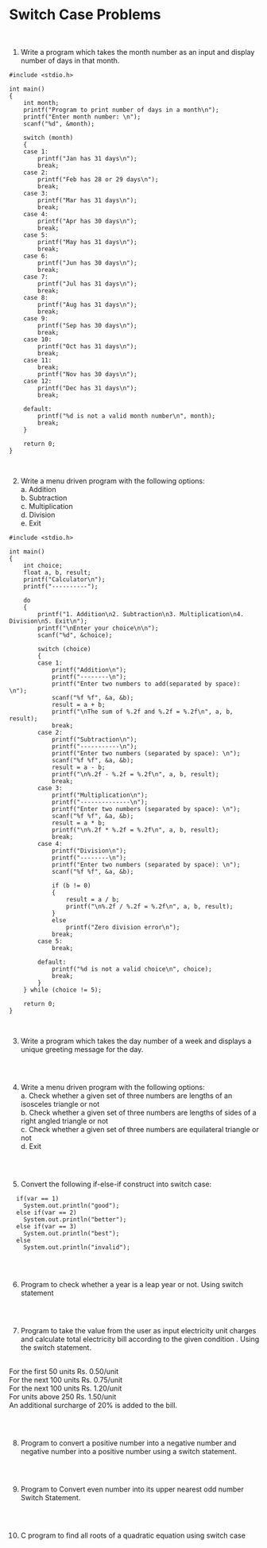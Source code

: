 # Switch Case Problems
<br>

1. Write a program which takes the month number as an input and display number of days in that month.
```
#include <stdio.h>

int main()
{
    int month; 
    printf("Program to print number of days in a month\n");
    printf("Enter month number: \n");
    scanf("%d", &month);

    switch (month)
    {
    case 1:
        printf("Jan has 31 days\n");
        break;
    case 2:
        printf("Feb has 28 or 29 days\n");
        break;
    case 3:
        printf("Mar has 31 days\n");
        break;
    case 4:
        printf("Apr has 30 days\n");
        break;
    case 5:
        printf("May has 31 days\n");
        break;
    case 6:
        printf("Jun has 30 days\n");
        break;
    case 7:
        printf("Jul has 31 days\n");
        break;
    case 8:
        printf("Aug has 31 days\n");
        break;
    case 9:
        printf("Sep has 30 days\n");
        break;
    case 10:
        printf("Oct has 31 days\n");
        break;
    case 11:
        break;
        printf("Nov has 30 days\n");
    case 12:
        printf("Dec has 31 days\n");
        break;
    
    default:
        printf("%d is not a valid month number\n", month);
        break;
    }

    return 0;
}
```
<br>

2. Write a menu driven program with the following options: <br>
    a. Addition <br>
    b. Subtraction <br>
    c. Multiplication <br>
    d. Division <br>
    e. Exit <br>
```
#include <stdio.h>

int main()
{
    int choice;
    float a, b, result;
    printf("Calculator\n");
    printf("----------");

    do
    {
        printf("1. Addition\n2. Subtraction\n3. Multiplication\n4. Division\n5. Exit\n");
        printf("\nEnter your choice\n\n");
        scanf("%d", &choice);
        
        switch (choice)
        {
        case 1:
            printf("Addition\n");
            printf("--------\n");
            printf("Enter two numbers to add(separated by space): \n");
            scanf("%f %f", &a, &b);
            result = a + b;
            printf("\nThe sum of %.2f and %.2f = %.2f\n", a, b, result);
            break;
        case 2:
            printf("Subtraction\n");
            printf("-----------\n");
            printf("Enter two numbers (separated by space): \n");
            scanf("%f %f", &a, &b);
            result = a - b;
            printf("\n%.2f - %.2f = %.2f\n", a, b, result);
            break;
        case 3:
            printf("Multiplication\n");
            printf("--------------\n");
            printf("Enter two numbers (separated by space): \n");
            scanf("%f %f", &a, &b);
            result = a * b;
            printf("\n%.2f * %.2f = %.2f\n", a, b, result);
            break;
        case 4:
            printf("Division\n");
            printf("--------\n");
            printf("Enter two numbers (separated by space): \n");
            scanf("%f %f", &a, &b);

            if (b != 0)
            {
                result = a / b;
                printf("\n%.2f / %.2f = %.2f\n", a, b, result);
            }
            else
                printf("Zero division error\n");
            break;
        case 5:
            break;
        
        default:
            printf("%d is not a valid choice\n", choice);
            break;
        }
    } while (choice != 5);
    
    return 0;
}
```
<br>

3. Write a program which takes the day number of a week and displays a unique greeting message for the day.
```

```
<br>

4. Write a menu driven program with the following options: <br>
    a. Check whether a given set of three numbers are lengths of an
    isosceles triangle or not <br>
    b. Check whether a given set of three numbers are lengths of sides of
    a right angled triangle or not <br>
    c. Check whether a given set of three numbers are equilateral triangle
    or not <br>
    d. Exit <br>
```

```
<br>

5. Convert the following if-else-if construct into switch case: <br>
```
  if(var == 1) 
    System.out.println("good"); 
  else if(var == 2) 
    System.out.println("better"); 
  else if(var == 3) 
    System.out.println("best"); 
  else 
    System.out.println("invalid"); 
```
```

```
<br>

6. Program to check whether a year is a leap year or not. Using switch
statement
```
```
<br>

7. Program to take the value from the user as input electricity unit charges
and calculate total electricity bill according to the given condition . Using
the switch statement. <br>
 <br>
    For the first 50 units Rs. 0.50/unit <br>
    For the next 100 units Rs. 0.75/unit <br>
    For the next 100 units Rs. 1.20/unit <br>
    For units above 250 Rs. 1.50/unit <br>
    An additional surcharge of 20% is added to the bill.
   
```
```
<br>

8. Program to convert a positive number into a negative number and negative
number into a positive number using a switch statement.
```
```
<br>

9. Program to Convert even number into its upper nearest odd number
Switch Statement.
```
```
<br>

10. C program to find all roots of a quadratic equation using switch case
```
```
<br>
















